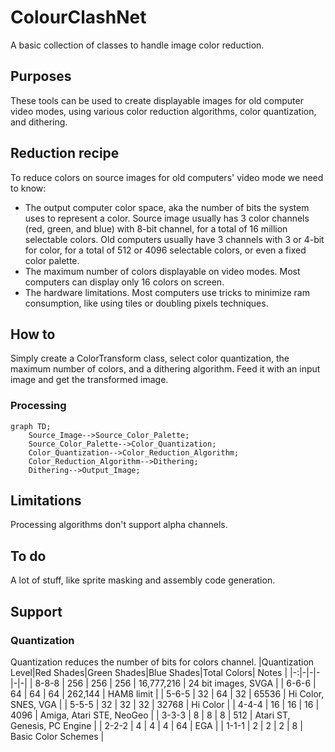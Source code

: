 # ColourClashNet
A basic collection of classes to handle image color reduction.

## Purposes
These tools can be used to create displayable images for old computer video modes, using various color reduction algorithms, color quantization, and dithering.

## Reduction recipe
To reduce colors on source images for old computers' video mode we need to know:
- The output computer color space, aka the number of bits the system uses to represent a color. 
Source image usually has 3 color channels (red, green, and blue) with 8-bit channel, for a total of 16 million selectable colors.
Old computers usually have 3 channels with  3 or 4-bit for color, for a total of 512 or 4096 selectable colors, or even a fixed color palette.
- The maximum number of colors displayable on video modes. Most computers can display only 16 colors on screen.
- The hardware limitations. Most computers use tricks to minimize ram consumption, like using tiles or doubling pixels techniques. 

## How to
Simply create a ColorTransform class, select color quantization, the maximum number of colors, and a dithering algorithm.
Feed it with an input image and get the transformed image.

### Processing

```mermaid
graph TD;
    Source_Image-->Source_Color_Palette;
    Source_Color_Palette-->Color_Quantization;
    Color_Quantization-->Color_Reduction_Algorithm;
    Color_Reduction_Algorithm-->Dithering;
    Dithering-->Output_Image;
```

## Limitations
Processing algorithms don't support alpha channels.

## To do
A lot of stuff, like sprite masking and assembly code generation. 

## Support
### Quantization
Quantization reduces the number of bits for colors channel.
|Quantization Level|Red Shades|Green Shades|Blue Shades|Total Colors| Notes |
|-:|-|-|-|-|-|
| 8-8-8 | 256 | 256 | 256 | 16,777,216 | 24 bit images, SVGA |
| 6-6-6 | 64  | 64  | 64  | 262,144 | HAM8 limit |
| 5-6-5 | 32 | 64 | 32 | 65536 | Hi Color, SNES, VGA |
| 5-5-5 | 32 | 32 | 32 | 32768 | Hi Color |
| 4-4-4 | 16 | 16 | 16 | 4096 | Amiga, Atari STE, NeoGeo |
| 3-3-3 | 8 | 8 | 8 |  512 | Atari ST, Genesis, PC Engine |
| 2-2-2 | 4 | 4 | 4 |  64 | EGA |
| 1-1-1 | 2 | 2 | 2 |  8  | Basic Color Schemes |

